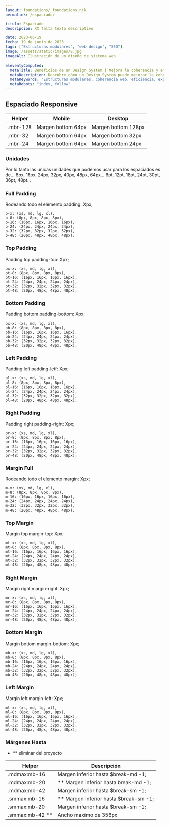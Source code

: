 ```yaml
---
layout: foundations/_foundations.njk
permalink: /espaciado/

titulo: Espaciado
descripcion: XX falta texto descriptivo

date: 2023-06-19
fecha: 19 de junio de 2023
tags: ["Estructuras modulares", "web design", "SEO"]
image: /assets/static/images/8.jpg
imageAlt: Ilustración de un diseño de sistema web

eleventyComputed:
  metaTitle: Beneficios de un Design System | Mejora la coherencia y eficiencia de tu web
  metaDescription: Descubre cómo un Design System puede mejorar la coherencia y eficiencia de tu sitio web. Obtén más clics y mejora la experiencia de usuario. 💡 ¡Conoce los beneficios ahora!
  metaKeywords: "Estructuras modulares, coherencia web, eficiencia, experiencia de usuario"
  metaRobots: "index, follow"
---
```


## Espaciado Responsive

| Helper   | Mobile             | Desktop             |
| -------- | ------------------ | ------------------- |
| .mbr-128 | Margen bottom 64px | Margen bottom 128px |
| .mbr-32  | Margen bottom 64px | Margen bottom 32px  |
| .mbr-24  | Margen bottom 64px | Margen bottom 24px  |



### Unidades
Por lo tanto las unicas unidades que podemos usar para los espaciados es de...
8px, 16px, 24px, 32px, 40px, 48px, 64px...
6pt, 12pt, 18pt, 24pt, 30pt, 36pt, 48pt...

### Full Padding

Rodeando todo el elemento padding: Xpx;

```
p-x: (xs, md, lg, xl),
p-8: (8px, 8px, 8px, 8px),
p-16: (16px, 16px, 16px, 16px),
p-24: (24px, 24px, 24px, 24px),
p-32: (32px, 32px, 32px, 32px),
p-48: (20px, 48px, 48px, 48px);
```

### Top Padding

Padding top padding-top: Xpx;

```
px-x: (xs, md, lg, xl),
pt-8: (8px, 8px, 8px, 8px),
pt-16: (16px, 16px, 16px, 16px),
pt-24: (24px, 24px, 24px, 24px),
pt-32: (32px, 32px, 32px, 32px),
pt-48: (20px, 48px, 48px, 48px);
```

### Bottom Padding

Padding bottom padding-bottom: Xpx;

```
px-x: (xs, md, lg, xl),
pb-8: (8px, 8px, 8px, 8px),
pb-16: (16px, 16px, 16px, 16px),
pb-24: (24px, 24px, 24px, 24px),
pb-32: (32px, 32px, 32px, 32px),
pb-48: (20px, 48px, 48px, 48px);
```

### Left Padding

Padding left padding-letf: Xpx;

```
pl-x: (xs, md, lg, xl),
pl-8: (8px, 8px, 8px, 8px),
pl-16: (16px, 16px, 16px, 16px),
pl-24: (24px, 24px, 24px, 24px),
pl-32: (32px, 32px, 32px, 32px),
pl-48: (20px, 48px, 48px, 48px);
```

### Right Padding

Padding right padding-right: Xpx;

```
pr-x: (xs, md, lg, xl),
pr-8: (8px, 8px, 8px, 8px),
pr-16: (16px, 16px, 16px, 16px),
pr-24: (24px, 24px, 24px, 24px),
pr-32: (32px, 32px, 32px, 32px),
pr-48: (20px, 48px, 48px, 48px);
```

### Margin Full

Rodeando todo el elemento margin: Xpx;

```
m-x: (xs, md, lg, xl),
m-8: (8px, 8px, 8px, 8px),
m-16: (16px, 16px, 16px, 16px),
m-24: (24px, 24px, 24px, 24px),
m-32: (32px, 32px, 32px, 32px),
m-48: (20px, 48px, 48px, 48px);
```

### Top Margin

Margin top margin-top: Xpx;

```
mt-x: (xs, md, lg, xl),
mt-8: (8px, 8px, 8px, 8px),
mt-16: (16px, 16px, 16px, 16px),
mt-24: (24px, 24px, 24px, 24px),
mt-32: (32px, 32px, 32px, 32px),
mt-48: (20px, 48px, 48px, 48px);
```

### Right Margin

Margin right margin-right: Xpx;

```
mr-x: (xs, md, lg, xl),
mr-8: (8px, 8px, 8px, 8px),
mr-16: (16px, 16px, 16px, 16px),
mr-24: (24px, 24px, 24px, 24px),
mr-32: (32px, 32px, 32px, 32px),
mr-48: (20px, 48px, 48px, 48px);
```

### Bottom Margin

Margin bottom margin-bottom: Xpx;

```
mb-x: (xs, md, lg, xl),
mb-8: (8px, 8px, 8px, 8px),
mb-16: (16px, 16px, 16px, 16px),
mb-24: (24px, 24px, 24px, 24px),
mb-32: (32px, 32px, 32px, 32px),
mb-48: (20px, 48px, 48px, 48px);
```

### Left Margin

Margin left margin-left: Xpx;

```
ml-x: (xs, md, lg, xl),
ml-8: (8px, 8px, 8px, 8px),
ml-16: (16px, 16px, 16px, 16px),
ml-24: (24px, 24px, 24px, 24px),
ml-32: (32px, 32px, 32px, 32px),
ml-48: (20px, 48px, 48px, 48px);
```

### Márgenes Hasta
- ** eliminar del proyecto

| Helper            | Descripción                              |
| ----------------- | ---------------------------------------- |
| .mdmax:mb-16      | Margen inferior hasta $break-md -1;      |
| .mdmax:mb-20      | \*\* Margen inferior hasta break-md -1;  |
| .mdmax:mb-42      | Margen inferior hasta $break-sm -1;      |
| .smmax:mb-16      | \*\* Margen inferior hasta $break-sm -1; |
| .smmax:mb-20      | Margen inferior hasta $break-sm -1;      |
| .smmax:mb-42 \*\* | Ancho máximo de 356px                    |
